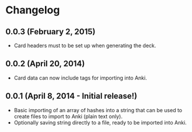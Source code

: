 # Changelog

## 0.0.3 (February 2, 2015)
* Card headers must to be set up when generating the deck.

## 0.0.2 (April 20, 2014)
* Card data can now include tags for importing into Anki.

## 0.0.1 (April 8, 2014 - Initial release!)
* Basic importing of an array of hashes into a string that can be used to create files to import to Anki (plain text only).
* Optionally saving string directly to a file, ready to be imported into Anki.
